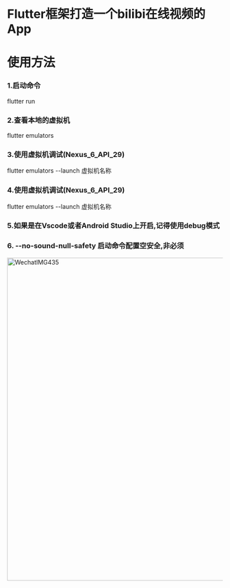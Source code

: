 # Flutter框架打造一个bilibi在线视频的App
 


# 使用方法
### 1.启动命令
flutter run

### 2.查看本地的虚拟机
flutter emulators

### 3.使用虚拟机调试(Nexus_6_API_29)
flutter emulators --launch  虚拟机名称


### 4.使用虚拟机调试(Nexus_6_API_29)
flutter emulators --launch  虚拟机名称

 
 
### 5.如果是在Vscode或者Android Studio上开启,记得使用debug模式


### 6.  --no-sound-null-safety  启动命令配置空安全,非必须

 
<img width="754" alt="WechatIMG435" src="https://user-images.githubusercontent.com/38428992/145833773-bf3f2d48-9229-4a60-99a0-7b681a955b15.png">
 
